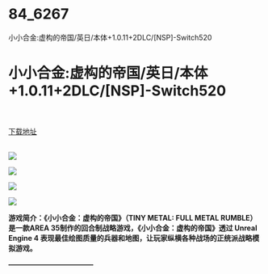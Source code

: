 # 84_6267
小小合金:虚构的帝国/英日/本体+1.0.11+2DLC/[NSP]-Switch520
# 小小合金:虚构的帝国/英日/本体+1.0.11+2DLC/[NSP]-Switch520
 <br/></br>
[下载地址](https://www.switch520.cc/article/6267 "下载地址")
<br/></br>

<p><span><strong><img src="https://www.switch520.cc/muke_img/upload_art_editor_20200924-1_408a71c4b6a05a2a327c5bff97b5f4ed.jpg"></strong></span></p>
<p><span><strong><img src="https://www.switch520.cc/muke_img/upload_art_editor_20200924-1_5e67b226cacb791858d2627dc69ea00a.jpg"></strong></span></p>
<p><span><strong><img src="https://www.switch520.cc/muke_img/upload_art_editor_20200924-1_9e73b829c918cb038d90392a913c3eff.jpg"></strong></span></p>
<p><span><strong><img src="https://www.switch520.cc/muke_img/upload_art_editor_20200924-1_aaf924bf81f6d9f7258bcb2c2a0e33d5.jpg"></strong></span></p>
<p></p>
<p><span><strong>游戏简介：《小小合金：虚构的帝国》（TINY METAL: FULL METAL RUMBLE）是一款AREA 35制作的回合制战略游戏，《小小合金：虚构的帝国》透过 Unreal Engine 4 表现最佳绘图质量的兵器和地图，让玩家纵横各种战场的正统派战略模拟游戏。</strong></span></p>
<p><span><strong>————————————</strong></span></p>
